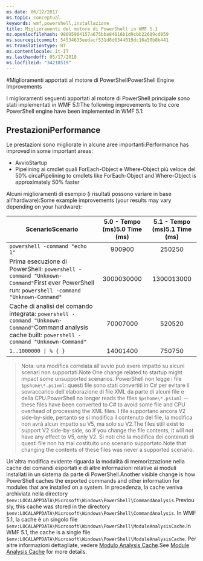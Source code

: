 ```yaml
---
ms.date: 06/12/2017
ms.topic: conceptual
keywords: wmf,powershell,installazione
title: Miglioramenti del motore di PowerShell in WMF 5.1
ms.openlocfilehash: 98095904157a675bbe84616b1d9cbb22689cd059
ms.sourcegitcommit: 54534635eedacf531d8d6344019dc16a50b8b441
ms.translationtype: HT
ms.contentlocale: it-IT
ms.lasthandoff: 05/17/2018
ms.locfileid: "34218519"
---
```

#<a name="powershell-engine-improvements"></a><span data-ttu-id="7c9b7-103">Miglioramenti apportati al motore di PowerShell</span><span class="sxs-lookup"><span data-stu-id="7c9b7-103">PowerShell Engine Improvements</span></span>

<span data-ttu-id="7c9b7-104">I miglioramenti seguenti apportati al motore di PowerShell principale sono stati implementati in WMF 5.1:</span><span class="sxs-lookup"><span data-stu-id="7c9b7-104">The following improvements to the core PowerShell engine have been implemented in WMF 5.1:</span></span>


## <a name="performance"></a><span data-ttu-id="7c9b7-105">Prestazioni</span><span class="sxs-lookup"><span data-stu-id="7c9b7-105">Performance</span></span> ##

<span data-ttu-id="7c9b7-106">Le prestazioni sono migliorate in alcune aree importanti:</span><span class="sxs-lookup"><span data-stu-id="7c9b7-106">Performance has improved in some important areas:</span></span>

- <span data-ttu-id="7c9b7-107">Avvio</span><span class="sxs-lookup"><span data-stu-id="7c9b7-107">Startup</span></span>
- <span data-ttu-id="7c9b7-108">Pipelining ai cmdlet quali ForEach-Object e Where-Object più veloce del 50% circa</span><span class="sxs-lookup"><span data-stu-id="7c9b7-108">Pipelining to cmdlets like ForEach-Object and Where-Object is approximately 50% faster</span></span>

<span data-ttu-id="7c9b7-109">Alcuni miglioramenti di esempio (i risultati possono variare in base all'hardware):</span><span class="sxs-lookup"><span data-stu-id="7c9b7-109">Some example improvements (your results may vary depending on your hardware):</span></span>

| <span data-ttu-id="7c9b7-110">Scenario</span><span class="sxs-lookup"><span data-stu-id="7c9b7-110">Scenario</span></span> | <span data-ttu-id="7c9b7-111">5.0 - Tempo (ms)</span><span class="sxs-lookup"><span data-stu-id="7c9b7-111">5.0 Time (ms)</span></span> | <span data-ttu-id="7c9b7-112">5.1 - Tempo (ms)</span><span class="sxs-lookup"><span data-stu-id="7c9b7-112">5.1 Time (ms)</span></span> |
| -------- | :---------------: | :---------------: |
| `powershell -command "echo 1"` | <span data-ttu-id="7c9b7-113">900</span><span class="sxs-lookup"><span data-stu-id="7c9b7-113">900</span></span> | <span data-ttu-id="7c9b7-114">250</span><span class="sxs-lookup"><span data-stu-id="7c9b7-114">250</span></span> |
| <span data-ttu-id="7c9b7-115">Prima esecuzione di PowerShell: `powershell -command "Unknown-Command"`</span><span class="sxs-lookup"><span data-stu-id="7c9b7-115">First ever PowerShell run: `powershell -command "Unknown-Command"`</span></span> | <span data-ttu-id="7c9b7-116">30000</span><span class="sxs-lookup"><span data-stu-id="7c9b7-116">30000</span></span> | <span data-ttu-id="7c9b7-117">13000</span><span class="sxs-lookup"><span data-stu-id="7c9b7-117">13000</span></span> |
| <span data-ttu-id="7c9b7-118">Cache di analisi del comando integrata: `powershell -command "Unknown-Command"`</span><span class="sxs-lookup"><span data-stu-id="7c9b7-118">Command analysis cache built: `powershell -command "Unknown-Command"`</span></span> | <span data-ttu-id="7c9b7-119">7000</span><span class="sxs-lookup"><span data-stu-id="7c9b7-119">7000</span></span> | <span data-ttu-id="7c9b7-120">520</span><span class="sxs-lookup"><span data-stu-id="7c9b7-120">520</span></span> |
| <code>1..1000000 &#124; % { }</code> | <span data-ttu-id="7c9b7-121">1400</span><span class="sxs-lookup"><span data-stu-id="7c9b7-121">1400</span></span> | <span data-ttu-id="7c9b7-122">750</span><span class="sxs-lookup"><span data-stu-id="7c9b7-122">750</span></span> |

> <span data-ttu-id="7c9b7-123">Nota: una modifica correlata all'avvio può avere impatto su alcuni scenari non supportati.</span><span class="sxs-lookup"><span data-stu-id="7c9b7-123">Note One change related to startup might impact some unsupported scenarios.</span></span>
> <span data-ttu-id="7c9b7-124">PowerShell non legge i file `$pshome\*.ps1xml`: questi file sono stati convertiti in C# per evitare il sovraccarico dell'elaborazione di file XML da parte di alcuni file e della CPU.</span><span class="sxs-lookup"><span data-stu-id="7c9b7-124">PowerShell no longer reads the files `$pshome\*.ps1xml` -- these files have been converted to C# to avoid some file and CPU overhead of processing the XML files.</span></span>
<span data-ttu-id="7c9b7-125">I file supportano ancora V2 side-by-side, pertanto se si modifica il contenuto del file, la modifica non avrà alcun impatto su V5, ma solo su V2.</span><span class="sxs-lookup"><span data-stu-id="7c9b7-125">The files still exist to support V2 side-by-side, so if you change the file contents, it will not have any effect to V5, only V2.</span></span>
<span data-ttu-id="7c9b7-126">Si noti che la modifica dei contenuti di questi file non ha mai costituito uno scenario supportato.</span><span class="sxs-lookup"><span data-stu-id="7c9b7-126">Note that changing the contents of these files was never a supported scenario.</span></span>

<span data-ttu-id="7c9b7-127">Un'altra modifica evidente riguarda la modalità di memorizzazione nella cache dei comandi esportati e di altre informazioni relative ai moduli installati in un sistema da parte di PowerShell.</span><span class="sxs-lookup"><span data-stu-id="7c9b7-127">Another visible change is how PowerShell caches the exported commands and other information for modules that are installed on a system.</span></span>
<span data-ttu-id="7c9b7-128">In precedenza, la cache veniva archiviata nella directory `$env:LOCALAPPDATA\Microsoft\Windows\PowerShell\CommandAnalysis`.</span><span class="sxs-lookup"><span data-stu-id="7c9b7-128">Previously, this cache was stored in the directory `$env:LOCALAPPDATA\Microsoft\Windows\PowerShell\CommandAnalysis`.</span></span>
<span data-ttu-id="7c9b7-129">In WMF 5.1, la cache è un singolo file `$env:LOCALAPPDATA\Microsoft\Windows\PowerShell\ModuleAnalysisCache`.</span><span class="sxs-lookup"><span data-stu-id="7c9b7-129">In WMF 5.1, the cache is a single file `$env:LOCALAPPDATA\Microsoft\Windows\PowerShell\ModuleAnalysisCache`.</span></span>
<span data-ttu-id="7c9b7-130">Per altre informazioni dettagliate, vedere [Modulo Analysis Cache](scenarios-features.md#module-analysis-cache).</span><span class="sxs-lookup"><span data-stu-id="7c9b7-130">See [Module Analysis Cache](scenarios-features.md#module-analysis-cache) for more details.</span></span>
